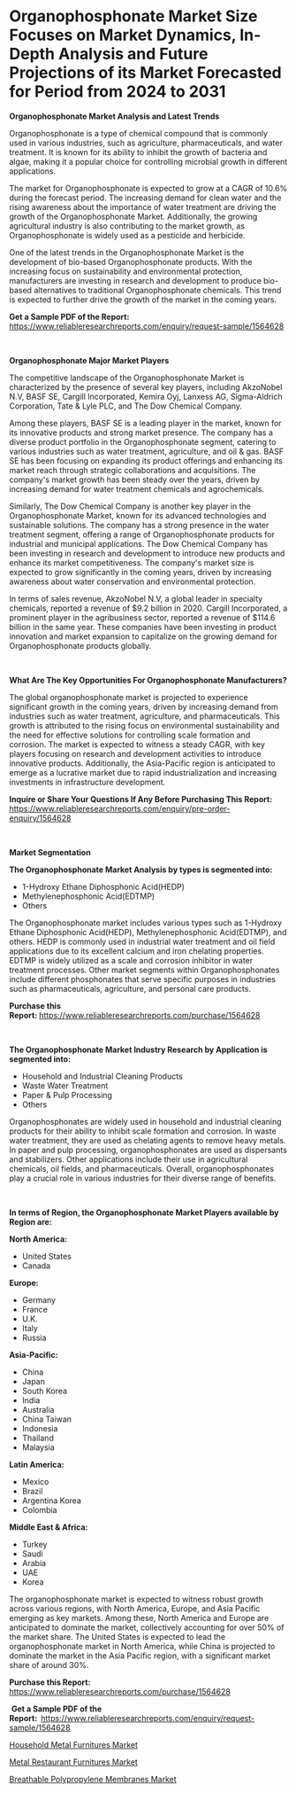 <p><h1>Organophosphonate Market Size Focuses on Market Dynamics, In-Depth Analysis and Future Projections of its Market Forecasted for Period from 2024 to 2031</h1></p><p><strong>Organophosphonate Market Analysis and Latest Trends</strong></p>
<p><p>Organophosphonate is a type of chemical compound that is commonly used in various industries, such as agriculture, pharmaceuticals, and water treatment. It is known for its ability to inhibit the growth of bacteria and algae, making it a popular choice for controlling microbial growth in different applications.</p><p>The market for Organophosphonate is expected to grow at a CAGR of 10.6% during the forecast period. The increasing demand for clean water and the rising awareness about the importance of water treatment are driving the growth of the Organophosphonate Market. Additionally, the growing agricultural industry is also contributing to the market growth, as Organophosphonate is widely used as a pesticide and herbicide.</p><p>One of the latest trends in the Organophosphonate Market is the development of bio-based Organophosphonate products. With the increasing focus on sustainability and environmental protection, manufacturers are investing in research and development to produce bio-based alternatives to traditional Organophosphonate chemicals. This trend is expected to further drive the growth of the market in the coming years.</p></p>
<p><strong>Get a Sample PDF of the Report:&nbsp;</strong> <a href="https://www.reliableresearchreports.com/enquiry/request-sample/1564628">https://www.reliableresearchreports.com/enquiry/request-sample/1564628</a></p>
<p>&nbsp;</p>
<p><strong>Organophosphonate Major Market Players</strong></p>
<p><p>The competitive landscape of the Organophosphonate Market is characterized by the presence of several key players, including AkzoNobel N.V, BASF SE, Cargill Incorporated, Kemira Oyj, Lanxess AG, Sigma-Aldrich Corporation, Tate & Lyle PLC, and The Dow Chemical Company.</p><p>Among these players, BASF SE is a leading player in the market, known for its innovative products and strong market presence. The company has a diverse product portfolio in the Organophosphonate segment, catering to various industries such as water treatment, agriculture, and oil & gas. BASF SE has been focusing on expanding its product offerings and enhancing its market reach through strategic collaborations and acquisitions. The company's market growth has been steady over the years, driven by increasing demand for water treatment chemicals and agrochemicals.</p><p>Similarly, The Dow Chemical Company is another key player in the Organophosphonate Market, known for its advanced technologies and sustainable solutions. The company has a strong presence in the water treatment segment, offering a range of Organophosphonate products for industrial and municipal applications. The Dow Chemical Company has been investing in research and development to introduce new products and enhance its market competitiveness. The company's market size is expected to grow significantly in the coming years, driven by increasing awareness about water conservation and environmental protection.</p><p>In terms of sales revenue, AkzoNobel N.V, a global leader in specialty chemicals, reported a revenue of $9.2 billion in 2020. Cargill Incorporated, a prominent player in the agribusiness sector, reported a revenue of $114.6 billion in the same year. These companies have been investing in product innovation and market expansion to capitalize on the growing demand for Organophosphonate products globally.</p></p>
<p>&nbsp;</p>
<p><strong>What Are The Key Opportunities For Organophosphonate Manufacturers?</strong></p>
<p><p>The global organophosphonate market is projected to experience significant growth in the coming years, driven by increasing demand from industries such as water treatment, agriculture, and pharmaceuticals. This growth is attributed to the rising focus on environmental sustainability and the need for effective solutions for controlling scale formation and corrosion. The market is expected to witness a steady CAGR, with key players focusing on research and development activities to introduce innovative products. Additionally, the Asia-Pacific region is anticipated to emerge as a lucrative market due to rapid industrialization and increasing investments in infrastructure development.</p></p>
<p><strong>Inquire or Share Your Questions If Any Before Purchasing This Report:</strong> <a href="https://www.reliableresearchreports.com/enquiry/pre-order-enquiry/1564628">https://www.reliableresearchreports.com/enquiry/pre-order-enquiry/1564628</a></p>
<p>&nbsp;</p>
<p><strong>Market Segmentation</strong></p>
<p><strong>The Organophosphonate Market Analysis by types is segmented into:</strong></p>
<p><ul><li>1-Hydroxy Ethane Diphosphonic Acid(HEDP)</li><li>Methylenephosphonic Acid(EDTMP)</li><li>Others</li></ul></p>
<p><p>The Organophosphonate market includes various types such as 1-Hydroxy Ethane Diphosphonic Acid(HEDP), Methylenephosphonic Acid(EDTMP), and others. HEDP is commonly used in industrial water treatment and oil field applications due to its excellent calcium and iron chelating properties. EDTMP is widely utilized as a scale and corrosion inhibitor in water treatment processes. Other market segments within Organophosphonates include different phosphonates that serve specific purposes in industries such as pharmaceuticals, agriculture, and personal care products.</p></p>
<p><strong>Purchase this Report:&nbsp;</strong><a href="https://www.reliableresearchreports.com/purchase/1564628">https://www.reliableresearchreports.com/purchase/1564628</a></p>
<p>&nbsp;</p>
<p><strong>The Organophosphonate Market Industry Research by Application is segmented into:</strong></p>
<p><ul><li>Household and Industrial Cleaning Products</li><li>Waste Water Treatment</li><li>Paper & Pulp Processing</li><li>Others</li></ul></p>
<p><p>Organophosphonates are widely used in household and industrial cleaning products for their ability to inhibit scale formation and corrosion. In waste water treatment, they are used as chelating agents to remove heavy metals. In paper and pulp processing, organophosphonates are used as dispersants and stabilizers. Other applications include their use in agricultural chemicals, oil fields, and pharmaceuticals. Overall, organophosphonates play a crucial role in various industries for their diverse range of benefits.</p></p>
<p>&nbsp;</p>
<p><strong>In terms of Region, the Organophosphonate Market Players available by Region are:</strong></p>
<p>
    <p> <strong> North America: </strong>
        <ul>
            <li>United States</li>
            <li>Canada</li>
        </ul>
        </p> 
    <p> <strong> Europe: </strong>
        <ul>
            <li>Germany</li>
            <li>France</li>
            <li>U.K.</li>
            <li>Italy</li>
            <li>Russia</li>
        </ul>
        </p> 
    <p> <strong> Asia-Pacific: </strong>
        <ul>
            <li>China</li>
            <li>Japan</li>
            <li>South Korea</li>
            <li>India</li>
            <li>Australia</li>
            <li>China Taiwan</li>
            <li>Indonesia</li>
            <li>Thailand</li>
            <li>Malaysia</li>
        </ul>
        </p> 
    <p> <strong> Latin America: </strong>
        <ul>
            <li>Mexico</li>
            <li>Brazil</li>
            <li>Argentina Korea</li>
            <li>Colombia</li>
        </ul>
        </p> 
    <p> <strong> Middle East & Africa: </strong>
        <ul>
            <li>Turkey</li>
            <li>Saudi</li>
            <li>Arabia</li>
            <li>UAE</li>
            <li>Korea</li>
        </ul>
    </p>
    </p>
<p><p>The organophosphonate market is expected to witness robust growth across various regions, with North America, Europe, and Asia Pacific emerging as key markets. Among these, North America and Europe are anticipated to dominate the market, collectively accounting for over 50% of the market share. The United States is expected to lead the organophosphonate market in North America, while China is projected to dominate the market in the Asia Pacific region, with a significant market share of around 30%.</p></p>
<p><strong>Purchase this Report: </strong><a href="https://www.reliableresearchreports.com/purchase/1564628">https://www.reliableresearchreports.com/purchase/1564628</a></p>
<p>&nbsp;<strong>Get a Sample PDF of the Report:&nbsp;&nbsp;</strong><a href="https://www.reliableresearchreports.com/enquiry/request-sample/1564628">https://www.reliableresearchreports.com/enquiry/request-sample/1564628</a></p>
<p><strong></strong></p>
<p><p><a href="https://view.publitas.com/reportprime-1/household-metal-furnitures-market-offer-valuable-insights-into-market-size-market-share-market-trends-and-projections-spanning-from-2023-to-2030/">Household Metal Furnitures Market</a></p><p><a href="https://view.publitas.com/reportprime-1/metal-restaurant-furnitures-market-size-2023-2030-global-industrial-analysis-key-geographical-regions-market-share-top-key-players-product-types-and-forecast-research-report/">Metal Restaurant Furnitures Market</a></p><p><a href="https://view.publitas.com/reportprime-1/breathable-polypropylene-membranes-market-research-report-forecasted-for-period-from-2023-2030-by-market-type-market-application-and-region/">Breathable Polypropylene Membranes Market</a></p></p>